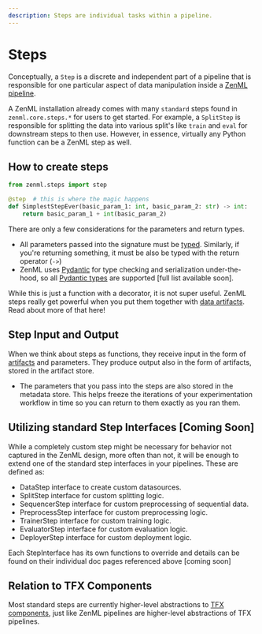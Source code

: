 ```yaml
---
description: Steps are individual tasks within a pipeline.
---
```


# Steps

Conceptually, a `Step` is a discrete and independent part of a pipeline that is responsible for one particular aspect of data manipulation inside a [ZenML pipeline](https://github.com/zenml-io/zenml/tree/711f49d6653bf121f04e60e02202a23afad8e933/docs/book/pipelines/what-is-a-pipeline.md).

A ZenML installation already comes with many `standard` steps found in `zenml.core.steps.*` for users to get started. For example, a `SplitStep` is responsible for splitting the data into various split's like `train` and `eval` for downstream steps to then use. However, in essence, virtually any Python function can be a ZenML step as well.

## How to create steps

```python
from zenml.steps import step

@step  # this is where the magic happens
def SimplestStepEver(basic_param_1: int, basic_param_2: str) -> int:
    return basic_param_1 + int(basic_param_2)
```

There are only a few considerations for the parameters and return types.

* All parameters passed into the signature must be [typed](https://docs.python.org/3/library/typing.html). Similarly, if you're returning something, it must be also be typed with the return operator \(`->`\)
* ZenML uses [Pydantic](https://pydantic-docs.helpmanual.io/usage/types/) for type checking and serialization under-the-hood, so all [Pydantic types](https://pydantic-docs.helpmanual.io/usage/types/) are supported \[full list available soon\].

While this is just a function with a decorator, it is not super useful. ZenML steps really get powerful when you put them together with [data artifacts](artifacts.md). Read about more of that here!

## Step Input and Output

When we think about steps as functions, they receive input in the form of [artifacts](artifacts.md) and parameters. They produce output also in the form of artifacts, stored in the artifact store.

* The parameters that you pass into the steps are also stored in the metadata store. This helps freeze the iterations of your experimentation workflow in time so you can return to them exactly as you ran them.

## Utilizing standard Step Interfaces \[Coming Soon\]

While a completely custom step might be necessary for behavior not captured in the ZenML design, more often than not, it will be enough to extend one of the standard step interfaces in your pipelines. These are defined as:

* DataStep interface to create custom datasources.
* SplitStep interface for custom splitting logic.
* SequencerStep interface for custom preprocessing of sequential data.
* PreprocessStep interface for custom preprocessing logic.
* TrainerStep interface for custom training logic.
* EvaluatorStep interface for custom evaluation logic.
* DeployerStep interface for custom deployment logic.

Each StepInterface has its own functions to override and details can be found on their individual doc pages referenced above \[coming soon\]

## Relation to TFX Components

Most standard steps are currently higher-level abstractions to [TFX components](https://github.com/tensorflow/tfx/tree/master/tfx/components), just like ZenML pipelines are higher-level abstractions of TFX pipelines.

